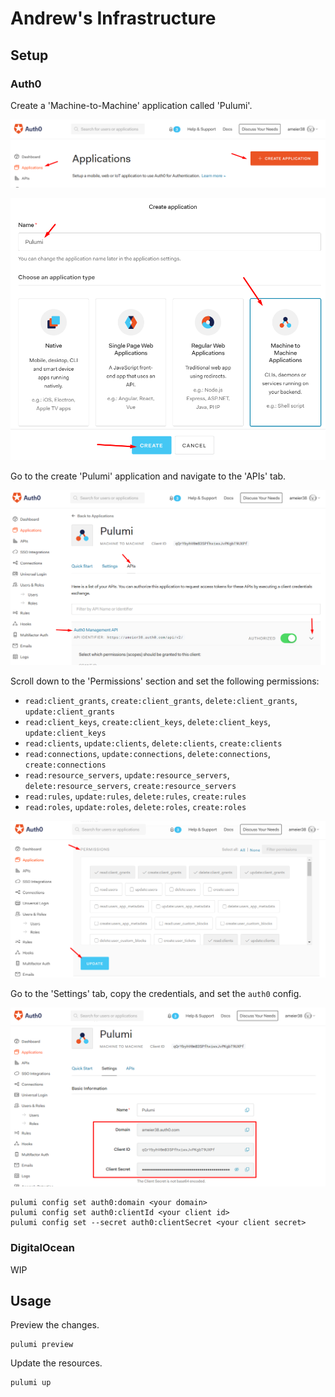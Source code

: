 # Andrew's Infrastructure

## Setup
### Auth0
Create a 'Machine-to-Machine' application called 'Pulumi'.

![create-pulumi-app](./etc/images/create-pulumi-app.png)

![create-pulumi-app-form](./etc/images/create-pulumi-app-form.png)

Go to the create 'Pulumi' application and navigate to the 'APIs' tab.

![pulumi-app-apis](./etc/images/pulumi-app-apis.png)

Scroll down to the 'Permissions' section and set the following permissions:

- `read:client_grants`, `create:client_grants`, `delete:client_grants`, `update:client_grants`
- `read:client_keys`, `create:client_keys`, `delete:client_keys`, `update:client_keys`
- `read:clients`, `update:clients`, `delete:clients`, `create:clients`
- `read:connections`, `update:connections`, `delete:connections`, `create:connections`
- `read:resource_servers`, `update:resource_servers`, `delete:resource_servers`, `create:resource_servers`
- `read:rules`, `update:rules`, `delete:rules`, `create:rules`
- `read:roles`, `update:roles`, `delete:roles`, `create:roles`

![pulumi-app-permissions](./etc/images/pulumi-app-permissions.png)

Go to the 'Settings' tab, copy the credentials, and set the `auth0` config.

![pulumi-app-creds](./etc/images/pulumi-app-creds.png)

```
pulumi config set auth0:domain <your domain>
pulumi config set auth0:clientId <your client id>
pulumi config set --secret auth0:clientSecret <your client secret>
```

### DigitalOcean
WIP

## Usage
Preview the changes.
```
pulumi preview
```

Update the resources.
```
pulumi up
```
